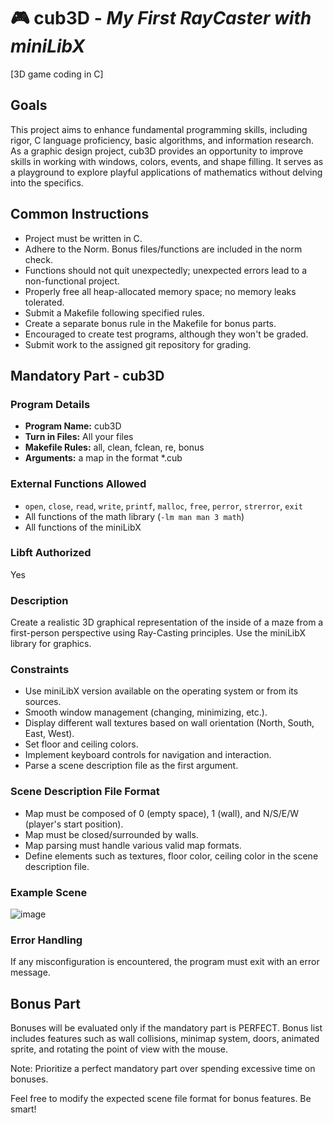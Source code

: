 # 🎮 **cub3D** - _My First RayCaster with miniLibX_
[3D game coding in C] 

## Goals

This project aims to enhance fundamental programming skills, including rigor, C language proficiency, basic algorithms, and information research. As a graphic design project, cub3D provides an opportunity to improve skills in working with windows, colors, events, and shape filling. It serves as a playground to explore playful applications of mathematics without delving into the specifics.

## Common Instructions

- Project must be written in C.
- Adhere to the Norm. Bonus files/functions are included in the norm check.
- Functions should not quit unexpectedly; unexpected errors lead to a non-functional project.
- Properly free all heap-allocated memory space; no memory leaks tolerated.
- Submit a Makefile following specified rules.
- Create a separate bonus rule in the Makefile for bonus parts.
- Encouraged to create test programs, although they won't be graded.
- Submit work to the assigned git repository for grading.

## Mandatory Part - cub3D

### Program Details

- **Program Name:** cub3D
- **Turn in Files:** All your files
- **Makefile Rules:** all, clean, fclean, re, bonus
- **Arguments:** a map in the format *.cub

### External Functions Allowed

- `open`, `close`, `read`, `write`, `printf`, `malloc`, `free`, `perror`, `strerror`, `exit`
- All functions of the math library (`-lm man man 3 math`)
- All functions of the miniLibX

### Libft Authorized

Yes

### Description

Create a realistic 3D graphical representation of the inside of a maze from a first-person perspective using Ray-Casting principles. Use the miniLibX library for graphics.

### Constraints

- Use miniLibX version available on the operating system or from its sources.
- Smooth window management (changing, minimizing, etc.).
- Display different wall textures based on wall orientation (North, South, East, West).
- Set floor and ceiling colors.
- Implement keyboard controls for navigation and interaction.
- Parse a scene description file as the first argument.

### Scene Description File Format

- Map must be composed of 0 (empty space), 1 (wall), and N/S/E/W (player's start position).
- Map must be closed/surrounded by walls.
- Map parsing must handle various valid map formats.
- Define elements such as textures, floor color, ceiling color in the scene description file.

### Example Scene

![image](https://github.com/coviccinelle/cub3d_42/assets/51762886/bbbf116a-fae7-4e49-8008-0e41d9da4ae1)


### Error Handling

If any misconfiguration is encountered, the program must exit with an error message.

## Bonus Part

Bonuses will be evaluated only if the mandatory part is PERFECT. Bonus list includes features such as wall collisions, minimap system, doors, animated sprite, and rotating the point of view with the mouse.

Note: Prioritize a perfect mandatory part over spending excessive time on bonuses.

Feel free to modify the expected scene file format for bonus features. Be smart!



